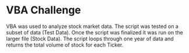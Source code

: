# VBA Challenge
VBA was used to analyze stock market data. The script was tested on a subset of data (Test Data). Once the script was finalized it was run on the larger file (Stock Data). The script loops through one year of data and returns the total volume of stock for each Ticker. 
